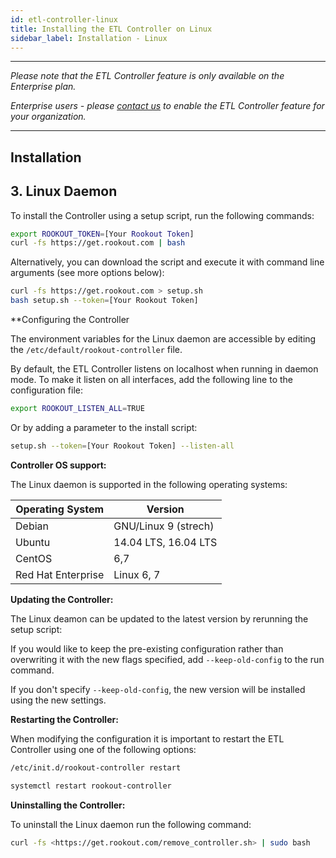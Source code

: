```yaml
---
id: etl-controller-linux
title: Installing the ETL Controller on Linux
sidebar_label: Installation - Linux
---
```


---

*Please note that the ETL Controller feature is only available on the Enterprise plan.*

*Enterprise users - please [contact us](https://www.rookout.com/company/contact) to enable the ETL Controller feature for your organization.*

---

## Installation
## 3. Linux Daemon

To install the Controller using a setup script, run the following commands:

```bash
export ROOKOUT_TOKEN=[Your Rookout Token]
curl -fs https://get.rookout.com | bash
```

<div class="rookout-org-info"></div>

Alternatively, you can download the script and execute it with command line arguments (see more options below):

```bash
curl -fs https://get.rookout.com > setup.sh
bash setup.sh --token=[Your Rookout Token]
```

<div class="rookout-org-info"></div>

**Configuring the Controller

The environment variables for the Linux daemon are accessible by editing the `/etc/default/rookout-controller` file.



By default, the ETL Controller listens on localhost when running in daemon mode.
To make it listen on all interfaces, add the following line to the configuration file:

```bash
export ROOKOUT_LISTEN_ALL=TRUE
```

Or by adding a parameter to the install script:

```bash
setup.sh --token=[Your Rookout Token] --listen-all
```

<div class="rookout-org-info"></div>

**Controller OS support:**

The Linux daemon is supported in the following operating systems:

| Operating System   | Version    |
| ------------------ | ---------- |
| Debian             | GNU/Linux 9 (strech)       |
| Ubuntu             | 14.04 LTS, 16.04 LTS         |
| CentOS             | 6,7          |
| Red Hat Enterprise | Linux 6, 7|

**Updating the Controller:**

The Linux deamon can be updated to the latest version by rerunning the setup script:

If you would like to keep the pre-existing configuration rather than overwriting it with the new flags specified, add `--keep-old-config` to the run command.

If you don't specify `--keep-old-config`, the new version will be installed using the new settings.

**Restarting the Controller:**

When modifying the configuration it is important to restart the ETL Controller using one of the following options:

<!--DOCUSAURUS_CODE_TABS-->
<!--initd-->

```bash
/etc/init.d/rookout-controller restart

```

<!--systemd-->

```bash
systemctl restart rookout-controller

```

<!--END_DOCUSAURUS_CODE_TABS-->

**Uninstalling the Controller:**

To uninstall the Linux daemon run the following command:

```bash
curl -fs <https://get.rookout.com/remove_controller.sh> | sudo bash

```

